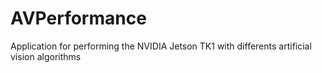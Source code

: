 # AVPerformance
Application for performing the NVIDIA Jetson TK1 with differents artificial vision algorithms
